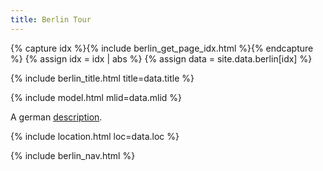 ```yaml
---
title: Berlin Tour
---
```


{% capture idx %}{% include berlin_get_page_idx.html %}{% endcapture %}
{% assign idx = idx | abs %}
{% assign data = site.data.berlin[idx] %}

{% include berlin_title.html title=data.title %}

{% include model.html mlid=data.mlid %}

A german [description](https://bildhauerei-in-berlin.de/bildwerk/fuer-die-opfer-des-widerstandes/).

{% include location.html loc=data.loc %}

{% include berlin_nav.html %}
